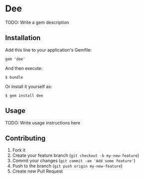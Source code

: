 # Dee

TODO: Write a gem description

## Installation

Add this line to your application's Gemfile:

    gem 'dee'

And then execute:

    $ bundle

Or install it yourself as:

    $ gem install dee

## Usage

TODO: Write usage instructions here

## Contributing

1. Fork it
2. Create your feature branch (`git checkout -b my-new-feature`)
3. Commit your changes (`git commit -am 'Add some feature'`)
4. Push to the branch (`git push origin my-new-feature`)
5. Create new Pull Request
